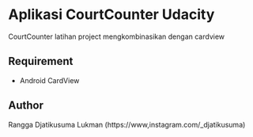 # Aplikasi CourtCounter Udacity

CourtCounter latihan project mengkombinasikan dengan cardview

## Requirement
* Android CardView

## Author
Rangga Djatikusuma Lukman (https://www,instagram.com/_djatikusuma)
